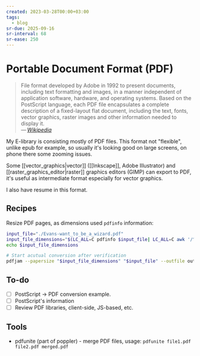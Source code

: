 ```yaml
---
created: 2023-03-28T00:00+03:00
tags:
  - blog
sr-due: 2025-09-16
sr-interval: 68
sr-ease: 250
---
```


# Portable Document Format (PDF)

> File format developed by Adobe in 1992 to present documents, including text formatting and images, in a manner independent of application software, hardware, and operating systems. Based on the PostScript language, each PDF file encapsulates a complete description of a fixed-layout flat document, including the text, fonts, vector graphics, raster images and other information needed to display it.\
> — <cite>[Wikipedia](https://en.wikipedia.org/wiki/Portable_Document_Format)</cite>

My E-library is consisting mostly of PDF files. This format not "flexible", unlike epub for example, so usually it's looking good on large screens, on phone there some zooming issues.

Some [[vector_graphics|vector]] ([[Inkscape]], Adobe Illustrator) and [[raster_graphics_editor|raster]] graphics editors (GIMP) can export to PDF, it's useful as intermediate format especially for vector graphics.

<!-- NEXT: add link -->

I also have resume in this format.

## Recipes

Resize PDF pages, as dimensions used `pdfinfo` information:

```sh
input_file="./Evans-want_to_be_a_wizard.pdf"
input_file_dimensions="$(LC_ALL=C pdfinfo $input_file| LC_ALL=C awk '/^Page size:/ {printf "{%fbp,%fbp}", $3, $5}')"
echo $input_file_dimensions

# Start acutual conversion after verification
pdfjam --papersize "$input_file_dimensions" "$input_file" --outfile output.pdf
```

## To-do

- [ ] PostScript → PDF conversion example.
- [ ] PostScript's information
- [ ] Review PDF libraries, client-side, JS-based, etc.

## Tools

- pdfunite (part of poppler) - merge PDF files, usage: `pdfunite file1.pdf file2.pdf merged.pdf`
